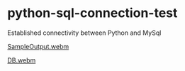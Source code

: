 # python-sql-connection-test
Established connectivity between Python and MySql



[SampleOutput.webm](https://github.com/sivaprasath2004/python-sql-connection-test/assets/121082414/b7187fcb-3481-41d3-8341-862f8d762db3)

[DB.webm](https://github.com/sivaprasath2004/python-sql-connection-test/assets/121082414/f4869118-201c-4130-a0fd-dfb48bcc2415)
